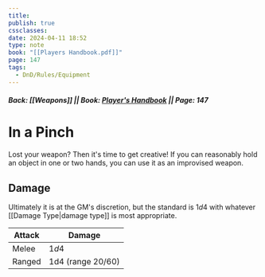 ```yaml
---
title: 
publish: true
cssclasses: 
date: 2024-04-11 18:52
type: note
book: "[[Players Handbook.pdf]]"
page: 147
tags:
  - DnD/Rules/Equipment
---
```

##### Back: [[Weapons]] || Book: [Player's Handbook](https://drive.google.com/drive/folders/1O5bhpYizcIT5xxAoLOuzCRht_PVS7VSG?usp=sharing) || Page: 147
# In a Pinch
Lost your weapon? Then it's time to get creative! If you can reasonably hold an object in one or two hands, you can use it as an improvised weapon.

## Damage
Ultimately it is at the GM's discretion, but the standard is $1d4$ with whatever [[Damage Type|damage type]] is most appropriate.

| Attack | Damage                     |
| ------ | -------------------------- |
| Melee  | $1d4$                      |
| Ranged | $\text{1d4 (range 20/60)}$ |
